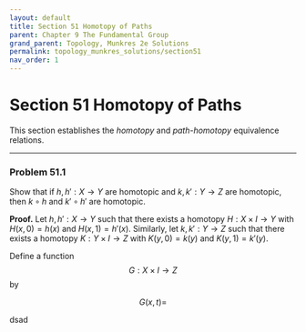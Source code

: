 ```yaml
---
layout: default
title: Section 51 Homotopy of Paths
parent: Chapter 9 The Fundamental Group
grand_parent: Topology, Munkres 2e Solutions
permalink: topology_munkres_solutions/section51
nav_order: 1
---
```


# Section 51 Homotopy of Paths
This section establishes the *homotopy* and *path-homotopy* equivalence relations.

---

### Problem 51.1
Show that if $h, h': X \to Y$ are homotopic and $k, k':Y \to Z$ are homotopic, then $k \circ h$ and $k' \circ h'$ are homotopic.

**Proof.** Let $h, h': X \to Y$ such that there exists a homotopy $H: X \times I \to Y$ with $H(x,0) = h(x)$ and $H(x,1) = h'(x)$. Similarly, let $k, k': Y \to Z$ such that there exists a homotopy $K:Y \times I \to Z$ with $K(y,0) = k(y)$ and $K(y,1) = k'(y)$.

Define a function $$G: X \times I \to Z$$ by

$$ G(x,t) = $$

dsad
